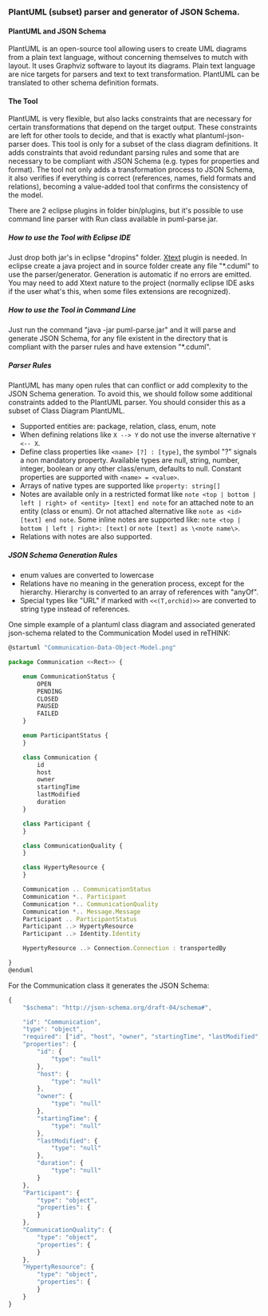 ### PlantUML (subset) parser and generator of JSON Schema.

#### PlantUML and JSON Schema

PlantUML is an open-source tool allowing users to create UML diagrams from a plain text language, without concerning themselves to mutch with layout. It uses Graphviz software to layout its diagrams. Plain text language are nice targets for parsers and text to text transformation. PlantUML can be translated to other schema definition formats.

#### The Tool

PlantUML is very flexible, but also lacks constraints that are necessary for certain transformations that depend on the target output. These constraints are left for other tools to decide, and that is exactly what plantuml-json-parser does.
This tool is only for a subset of the class diagram definitions. It adds constraints that avoid redundant parsing rules and some that are necessary to be compliant with JSON Schema (e.g. types for properties and format).
The tool not only adds a transformation process to JSON Schema, it also verifies if everything is correct (references, names, field formats and relations), becoming a value-added tool that confirms the consistency of the model.

There are 2 eclipse plugins in folder bin/plugins, but it's possible to use command line parser with Run class available in puml-parse.jar.

##### How to use the Tool with Eclipse IDE

Just drop both jar's in eclipse "dropins" folder. [Xtext](https://eclipse.org/Xtext/) plugin is needed.
In eclipse create a java project and in source folder create any file "*.cduml" to use the parser/generator. Generation is automatic if no errors are emitted. You may need to add Xtext nature to the project (normally eclipse IDE asks if the user what's this, when some files extensions are recognized).

##### How to use the Tool in Command Line

Just run the command "java -jar puml-parse.jar" and it will parse and generate JSON Schema, for any file existent in the directory that is compliant with the parser rules and have extension "*.cduml".

##### Parser Rules
PlantUML has many open rules that can conflict or add complexity to the JSON Schema generation. To avoid this, we should follow some additional constraints added to the PlantUML parser. You should consider this as a subset of Class Diagram PlantUML.

* Supported entities are: package, relation, class, enum, note
* When defining relations like ```X --> Y``` do not use the inverse alternative ```Y <-- X```.
* Define class properties like ```<name> [?] : [type]```, the symbol "?" signals a non mandatory property. Available types are null, string, number, integer, boolean or any other class/enum, defaults to null. Constant properties are supported with ```<name> = <value>```.
* Arrays of native types are supported like ```property: string[]```
* Notes are available only in a restricted format like ```note <top | bottom | left | right> of <entity> [text] end note``` for an attached note to an entity (class or enum). Or not attached alternative like ```note as <id> [text] end note```. Some inline notes are supported like: ```note <top | bottom | left | right>: [text]``` or ```note [text] as \<note name\>```.
* Relations with notes are also supported.

##### JSON Schema Generation Rules
* enum values are converted to lowercase
* Relations have no meaning in the generation process, except for the hierarchy. Hierarchy is converted to an array of references with "anyOf".
* Special types like "URL" if marked with ```<<(T,orchid)>>``` are converted to string type instead of references.

One simple example of a plantuml class diagram and associated generated json-schema related to the Communication Model used in reTHINK:

```javascript
@startuml "Communication-Data-Object-Model.png"

package Communication <<Rect>> {

	enum CommunicationStatus {
		OPEN
		PENDING
		CLOSED
		PAUSED
		FAILED
	}

	enum ParticipantStatus {
	}

	class Communication {
		id
		host 
		owner 
		startingTime
		lastModified
		duration
	}

	class Participant {
	}

	class CommunicationQuality {
	}

	class HypertyResource {
	}

	Communication .. CommunicationStatus
	Communication *.. Participant
	Communication *.. CommunicationQuality
	Communication *.. Message.Message
	Participant .. ParticipantStatus
	Participant ..> HypertyResource
	Participant ..> Identity.Identity

	HypertyResource ..> Connection.Connection : transportedBy 

}
@enduml
```

For the Communication class it generates the JSON Schema:
```javascript
{
	"$schema": "http://json-schema.org/draft-04/schema#",

	"id": "Communication",
	"type": "object",
	"required": ["id", "host", "owner", "startingTime", "lastModified", "duration"],
	"properties": {
		"id": {
			"type": "null"
		},
		"host": {
			"type": "null"
		},
		"owner": {
			"type": "null"
		},
		"startingTime": {
			"type": "null"
		},
		"lastModified": {
			"type": "null"
		},
		"duration": {
			"type": "null"
		}
	}, 
	"Participant": {
		"type": "object",
		"properties": {
		}
	}, 
	"CommunicationQuality": {
		"type": "object",
		"properties": {
		}
	}, 
	"HypertyResource": {
		"type": "object",
		"properties": {
		}
	}
}
```
